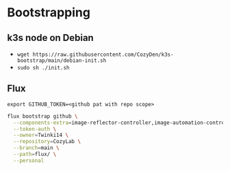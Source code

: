 # Bootstrapping

## k3s node on Debian
- `wget https://raw.githubusercontent.com/CozyDen/k3s-bootstrap/main/debian-init.sh`
- `sudo sh ./init.sh`

## Flux
```
export GITHUB_TOKEN=<github pat with repo scope>
```

```bash
flux bootstrap github \
  --components-extra=image-reflector-controller,image-automation-controller \
  --token-auth \
  --owner=Twinki14 \
  --repository=CozyLab \
  --branch=main \
  --path=flux/ \
  --personal
```